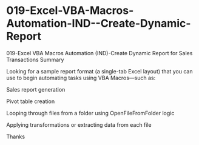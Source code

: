 # 019-Excel-VBA-Macros-Automation-IND--Create-Dynamic-Report
019-Excel VBA Macros Automation (IND)-Create Dynamic Report for Sales Transactions Summary

Looking for a sample report format (a single-tab Excel layout) that you can use to begin automating tasks using VBA Macros—such as:

Sales report generation

Pivot table creation

Looping through files from a folder using OpenFileFromFolder logic

Applying transformations or extracting data from each file


Thanks


